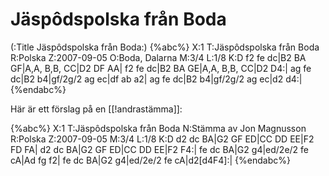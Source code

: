 # Jäspôdspolska från Boda

(:Title Jäspôdspolska från Boda:)
{%abc%}
X:1
T:Jäspôdspolska från Boda
R:Polska
Z:2007-09-05
O:Boda, Dalarna
M:3/4
L:1/8
K:D
f2 fe dc|B2 BA GF|A,A, B,B, CC|D2 DF AA|
f2 fe dc|B2 BA GE|A,A, B,B, CC|D2 D4:|
ag fe dc|B2 b4|gf/2g/2 ag ec|df ab a2|
ag fe dc|B2 b4|gf/2g/2 ag ec|d2 d4:|
{%endabc%}

Här är ett förslag på en [[!andrastämma]]:

{%abc%}
X:1
T:Jäspôdspolska från Boda
N:Stämma av Jon Magnusson
R:Polska
Z:2007-09-05
M:3/4
L:1/8
K:D
d2 dc BA|G2 GF ED|CC DD EE|F2 FD FA|
d2 dc BA|G2 GF ED|CC DD EE|F2 F4:|
fe dc BA|G2 g4|ed/2e/2 fe cA|Ad fg f2|
fe dc BA|G2 g4|ed/2e/2 fe cA|d2[d4F4]:|
{%endabc%}


